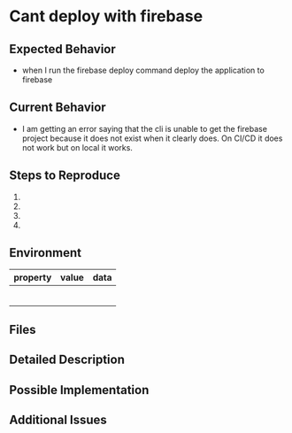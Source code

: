 # Cant deploy with firebase

## Expected Behavior
* when I run the firebase deploy command deploy the application to firebase



## Current Behavior
* I am getting an error saying that the cli is unable to get the firebase project because it does not exist when it clearly does. On CI/CD it does not work but on local it works.

## Steps to Reproduce


1. 
2.
3.
4.

## Environment
|property|value|data|
|:------|:------:|------|
||||
||||
||||
||||
||||
||||

## Files


## Detailed Description

## Possible Implementation


## Additional Issues

